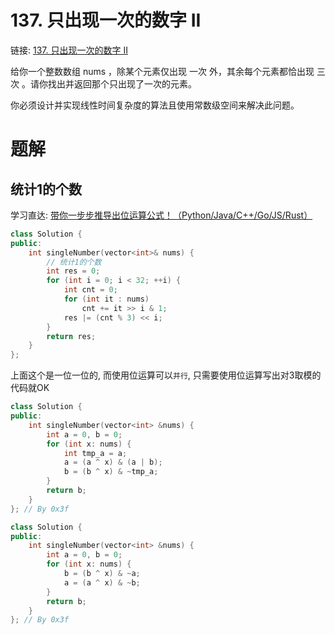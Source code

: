 # 137. 只出现一次的数字 II
链接: [137. 只出现一次的数字 II](https://leetcode.cn/problems/single-number-ii/)

给你一个整数数组 nums ，除某个元素仅出现 一次 外，其余每个元素都恰出现 三次 。请你找出并返回那个只出现了一次的元素。

你必须设计并实现线性时间复杂度的算法且使用常数级空间来解决此问题。

# 题解
## 统计1的个数

学习直达: [带你一步步推导出位运算公式！（Python/Java/C++/Go/JS/Rust）](https://leetcode.cn/problems/single-number-ii/solutions/2482832/dai-ni-yi-bu-bu-tui-dao-chu-wei-yun-suan-wnwy)

```C++
class Solution {
public:
    int singleNumber(vector<int>& nums) {
        // 统计1的个数
        int res = 0;
        for (int i = 0; i < 32; ++i) {
            int cnt = 0;
            for (int it : nums)
                cnt += it >> i & 1;
            res |= (cnt % 3) << i;
        }
        return res;
    }
};
```

上面这个是一位一位的, 而使用位运算可以`并行`, 只需要使用位运算写出对3取模的代码就OK

```C++
class Solution {
public:
    int singleNumber(vector<int> &nums) {
        int a = 0, b = 0;
        for (int x: nums) {
            int tmp_a = a;
            a = (a ^ x) & (a | b);
            b = (b ^ x) & ~tmp_a;
        }
        return b;
    }
}; // By 0x3f
```

```C++
class Solution {
public:
    int singleNumber(vector<int> &nums) {
        int a = 0, b = 0;
        for (int x: nums) {
            b = (b ^ x) & ~a;
            a = (a ^ x) & ~b;
        }
        return b;
    }
}; // By 0x3f
```